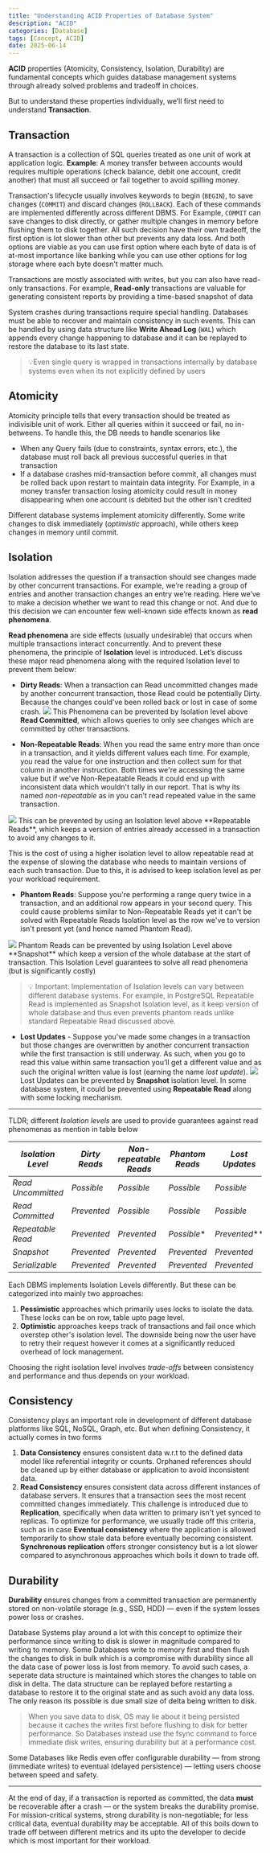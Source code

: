 ```yaml
---
title: "Understanding ACID Properties of Database System"
description: "ACID"
categories: [Database]
tags: [Concept, ACID]
date: 2025-06-14
---
```


<b>ACID</b> properties (Atomicity, Consistency, Isolation, Durability) are fundamental concepts which guides database management systems through
already solved problems and tradeoff in choices.

But to understand these properties individually, we’ll first need to understand <b>Transaction</b>.

## Transaction
A transaction is a collection of SQL queries treated as one unit of work at application logic. 
**Example**: A money transfer between accounts would requires multiple operations (check balance, debit one account, credit another) 
that must all succeed or fail together to avoid spilling money.

Transaction's lifecycle usually involves keywords to begin (`BEGIN`), to save changes (`COMMIT`) and discard changes (`ROLLBACK`).
Each of these commands are implemented differently across different DBMS. 
For Example, `COMMIT` can save changes to disk directly, or gather multiple changes in memory before flushing them to disk together.
All such decision have their own tradeoff, the first option is lot slower than other but prevents any data loss. 
And both options are viable as you can use first option where each byte of data is of at-most importance like banking while you can use other options for log storage where each byte doesn't matter much.

Transactions are mostly associated with writes, but you can also have read-only transactions. 
For example, **Read-only** transactions are valuable for generating consistent reports by providing a time-based snapshot of data

System crashes during transactions require special handling. Databases must be able to recover and maintain consistency in such events. 
This can be handled by using data structure like **Write Ahead Log** (`WAL`) which appends every change happening to database
and it can be replayed to restore the database to its last state.

<blockquote>
💡Even single query is wrapped in transactions internally by database systems even when its not explicitly defined by users
</blockquote>

## Atomicity
Atomicity principle tells that every transaction should be treated as indivisible unit of work. 
Either all queries within it succeed or fail, no in-betweens. To handle this, the DB needs to handle scenarios like
- When any Query fails (due to constraints, syntax errors, etc.), the database must roll back all previous successful queries in that transaction
- If a database crashes mid-transaction before commit, all changes must be rolled back upon restart to maintain data integrity. 
  For Example, in a money transfer transaction losing atomicity could result in money disappearing when one account is debited but the other isn't credited
    
Different database systems implement atomicity differently. 
Some write changes to disk immediately (*optimistic* approach), while others keep changes in memory until commit.

## Isolation
Isolation addresses the question if a transaction should see changes made by other concurrent transactions.
For example, we’re reading a group of entries and another transaction changes an entry we’re reading. 
Here we’ve to make a decision whether we want to read this change or not. 
And due to this decision we can encounter few well-known side effects known as **read phenomena**.

**Read phenomena** are side effects (usually undesirable) that occurs when multiple transactions interact concurrently. 
And to prevent these phenomena, the principle of **Isolation** level is introduced.
Let’s discuss these major read phenomena along with the required Isolation level to prevent them below:
- **Dirty Reads**: When a transaction can Read uncommitted changes made by another concurrent transaction, those Read could be potentially Dirty. 
  Because the changes could've been rolled back or lost in case of some crash.
  <img src="dirtyread.png" >
    This Phenomena can be prevented by Isolation level above **Read Committed**, which allows queries to only see changes which are committed by other transactions.
    
- **Non-Repeatable Reads**: When you read the same entry more than once in a transaction, and it yields different values each time. 
  For example, you read the value for one instruction and then collect sum for that column in another instruction. 
  Both times we're accessing the same value but if we've Non-Repeatable Reads it could end up with inconsistent data which wouldn't tally in our report.
  That is why its named *non-repeatable* as in you can't read repeated value in the same transaction.
<img src="nonrepeatable.png">
  This can be prevented by using an Isolation level above **Repeatable Reads**,  which keeps a version of entries already accessed in a transaction to avoid any changes to it.
      
  This is the cost of using a higher isolation level to allow repeatable read at the expense of slowing the database who needs to maintain versions of each such transaction. 
  Due to this, it is advised to keep isolation level as per your workload requirement.
 
- **Phantom Reads**: Suppose you're performing a range query twice in a transaction, and an additional row appears in your second query.
  This could cause problems similar to Non-Repeatable Reads yet it can't be solved with Repeatable Reads Isolation level as the row we've to version isn't present yet (and hence named Phantom Read).
<img src="phantom.png">
  Phantom Reads can be prevented by using Isolation Level above **Snapshot** which keep a version of the whole database at the start of transaction.
  This Isolation Level guarantees to solve all read phenomena (but is significantly costly)
  <blockquote>💡 Important: Implementation of Isolation levels can vary between different database systems.
  For example, in PostgreSQL Repeatable Read is implemented as Snapshot Isolation level, as it keep version of whole database and thus even prevents phantom reads unlike standard Repeatable Read discussed above.
  </blockquote>

- **Lost Updates** - Suppose you’ve made some changes in a transaction but those changes are overwritten by another concurrent transaction while the first transaction is still underway.
  As such, when you go to read this value within same transaction you’ll get a different value and as such the original written value is lost (earning the name *lost update*).
   <img src="lostupdate.png">
  Lost Updates can be prevented by **Snapshot** isolation level. In some database system, it could be prevented using **Repeatable Read** along with some locking mechanism. 

---

TLDR; different *Isolation levels* are used to provide guarantees against read phenomenas as mention in table below

| *Isolation Level* | *Dirty Reads* | *Non-repeatable Reads* | *Phantom Reads* | *Lost Updates* |
| --- | --- | --- | --- | --- |
| *Read Uncommitted* | *Possible* | *Possible* | *Possible* | *Possible* |
| *Read Committed* | *Prevented* | *Possible* | *Possible* | *Possible* |
| *Repeatable Read* | *Prevented* | *Prevented* | *Possible** | *Prevented*** |
| *Snapshot* | *Prevented* | *Prevented* | *Prevented* | *Prevented* |
| *Serializable* | *Prevented* | *Prevented* | *Prevented* | *Prevented* |

Each DBMS implements Isolation Levels differently. But these can be categorized into mainly two approaches:
1. **Pessimistic** approaches which primarily uses locks to isolate the data. These locks can be on row, table upto page level. 
2. **Optimistic** approaches keeps track of transactions and fail once which overstep other's isolation level. 
   The downside being now the user have to retry their request however it comes at a significantly reduced overhead of lock management.  

Choosing the right isolation level involves *trade-offs* between consistency and performance and thus depends on your workload.

## Consistency
Consistency plays an important role in development of different database platforms like SQL, NoSQL, Graph, etc. 
But when defining Consistency, it actually comes in two forms
1. **Data Consistency** ensures consistent data w.r.t to the defined data model like referential integrity or counts.
   Orphaned references should be cleaned up by either database or application to avoid inconsistent data.
2. **Read Consistency** ensures consistent data across different instances of database servers. 
   It ensures that a transaction sees the most recent committed changes immediately. 
   This challenge is introduced due to **Replication**, specifically when data written to primary isn't yet synced to replicas.
   To optimize for performance, we usually trade off this criteria, such as in case **Eventual consistency** where the application is allowed temporarily to show stale data before eventually becoming consistent.
   **Synchronous replication** offers stronger consistency but is a lot slower compared to asynchronous approaches which boils it down to trade off.
    

## Durability
**Durability** ensures changes from a committed transaction are permanently stored on non-volatile storage (e.g., SSD, HDD)
— even if the system losses power loss or crashes.

Database Systems play around a lot with this concept to optimize their performance since writing to disk is slower in magnitude compared to writing to memory.
Some Databases write to memory first and then flush the changes to disk in bulk which is a compromise with durability since all the data case of power loss is lost from memory.
To avoid such cases, a seperate data structure is maintained which stores the changes to table on disk in delta.
The data structure can be replayed before restarting a database to restore it to the original state and as such avoid any data loss. 
The only reason its possible is due small size of delta being written to disk.
<blockquote>
When you save data to disk, OS may lie about it being persisted because it caches the writes first before flushing to disk for better performance.
So Databases instead use the fsync command to force immediate disk writes, ensuring durability but at a performance cost.
</blockquote>

Some Databases like Redis even offer configurable durability — from strong (immediate writes) to eventual (delayed persistence) — letting users choose between speed and safety.

---
At the end of day, if a transaction is reported as committed, the data **must** be recoverable after a crash — or the system breaks the durability promise.
For mission-critical systems, strong durability is non-negotiable; for less critical data, eventual durability may be acceptable. 
All of this boils down to trade off between different metrics and its upto the developer to decide which is most important for their workload.